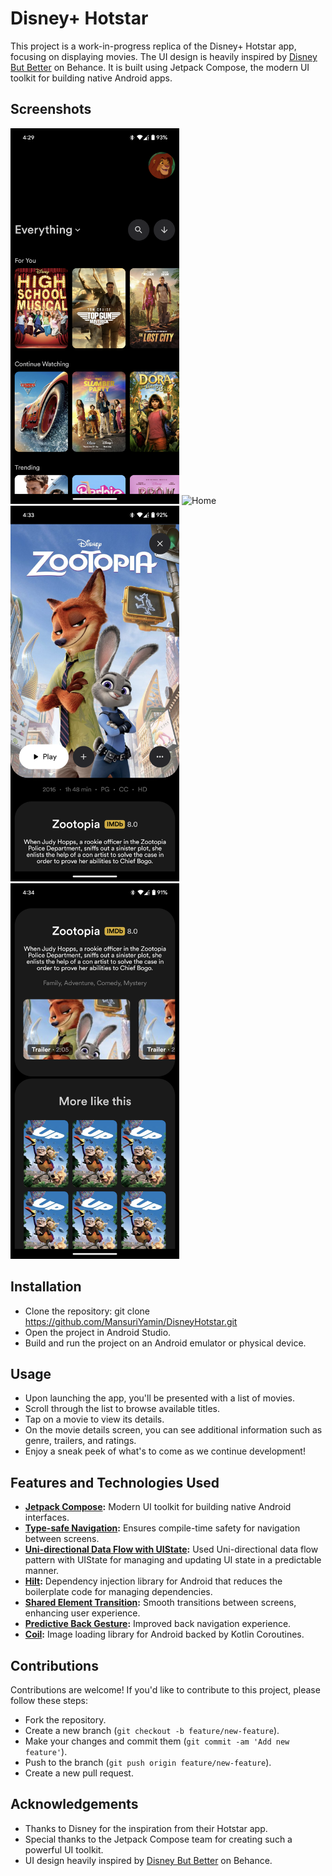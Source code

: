 # Disney+ Hotstar

This project is a work-in-progress replica of the Disney+ Hotstar app, focusing on displaying
movies. The UI design is heavily inspired
by [Disney But Better](https://www.behance.net/gallery/141700011/Disney-But-Better) on Behance. It
is built using Jetpack Compose, the modern UI toolkit for building native Android apps.

## Screenshots

<p>
<img src="previews/Home_1.png" width="270" alt="Home"/>
<img src="previews/Home_2.png" width="270" alt="Home"/>
<img src="previews/Details_1.png" width="270" alt="Details"/>
<img src="previews/Details_2.png" width="270" alt="Details"/>
</p>

## Installation

- Clone the repository: git clone https://github.com/MansuriYamin/DisneyHotstar.git
- Open the project in Android Studio.
- Build and run the project on an Android emulator or physical device.

## Usage

- Upon launching the app, you'll be presented with a list of movies.
- Scroll through the list to browse available titles.
- Tap on a movie to view its details.
- On the movie details screen, you can see additional information such as genre, trailers, and
  ratings.
- Enjoy a sneak peek of what's to come as we continue development!

## Features and Technologies Used

- **[Jetpack Compose](https://developer.android.com/develop/ui/compose):** Modern UI toolkit for building native Android interfaces.
- **[Type-safe Navigation](https://medium.com/androiddevelopers/navigation-compose-meet-type-safety-e081fb3cf2f8):** Ensures compile-time safety for navigation between screens.
- **[Uni-directional Data Flow with UIState](https://developer.android.com/topic/architecture/ui-layer):** Used Uni-directional data flow pattern with UIState for managing and updating UI state in a predictable manner.
- **[Hilt](https://developer.android.com/training/dependency-injection/hilt-android):** Dependency injection library for Android that reduces the boilerplate code for managing dependencies.
- **[Shared Element Transition](https://developer.android.com/develop/ui/compose/animation/shared-elements):** Smooth transitions between screens, enhancing user experience.
- **[Predictive Back Gesture](https://developer.android.com/guide/navigation/custom-back/predictive-back-gesture):** Improved back navigation experience.
- **[Coil](https://coil-kt.github.io/coil/):** Image loading library for Android backed by Kotlin Coroutines.

## Contributions

Contributions are welcome! If you'd like to contribute to this project, please follow these steps:

- Fork the repository.
- Create a new branch (`git checkout -b feature/new-feature`).
- Make your changes and commit them (`git commit -am 'Add new feature'`).
- Push to the branch (`git push origin feature/new-feature`).
- Create a new pull request.

## Acknowledgements

- Thanks to Disney for the inspiration from their Hotstar app.
- Special thanks to the Jetpack Compose team for creating such a powerful UI toolkit.
- UI design heavily inspired
  by [Disney But Better](https://www.behance.net/gallery/141700011/Disney-But-Better) on Behance.
